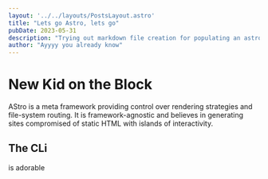 ```yaml
---
layout: '../../layouts/PostsLayout.astro'
title: "Lets go Astro, lets go"
pubDate: 2023-05-31
description: "Trying out markdown file creation for populating an astro page. Lift off!"
author: "Ayyyy you already know"
---
```


# New Kid on the Block
AStro is a meta framework providing control over rendering strategies and file-system routing. It is framework-agnostic and believes in generating sites compromised of static HTML with islands of interactivity.


## The CLi
is adorable